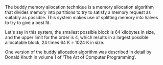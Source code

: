 The buddy memory allocation technique is a memory allocation algorithm that divides memory into partitions to try to satisfy 
a memory request as suitably as possible. This system makes use of splitting memory into halves to try to give a best fit.

Let's say in this system, the smallest possible block is 64 kilobytes in size, and the upper limit for the order is 4, 
which results in a largest possible allocatable block, 24 times 64 K = 1024 K in size. 

One version of the buddy allocation algorithm was described in detail by Donald Knuth in volume 1 of 'The Art of Computer Programming'.
